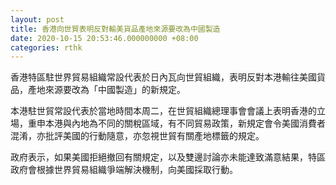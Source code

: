 ```yaml
---
layout: post
title: 香港向世貿表明反對輸美貨品產地來源要改為中國製造
date: 2020-10-15 20:53:46.000000000 +08:00
categories: rthk
---
```


香港特區駐世界貿易組織常設代表於日內瓦向世貿組織，表明反對本港輸往美國貨品，產地來源要改為「中國製造」的新規定。

本港駐世貿常設代表於當地時間本周二，在世貿組織總理事會會議上表明香港的立場，重申本港與內地為不同的關稅區域，有不同貿易政策，新規定會令美國消費者混淆，亦批評美國的行動隨意，亦忽視世貿有關產地標籤的規定。

政府表示，如果美國拒絕撤回有關規定，以及雙邊討論亦未能達致滿意結果，特區政府會根據世界貿易組織爭端解決機制，向美國採取行動。
